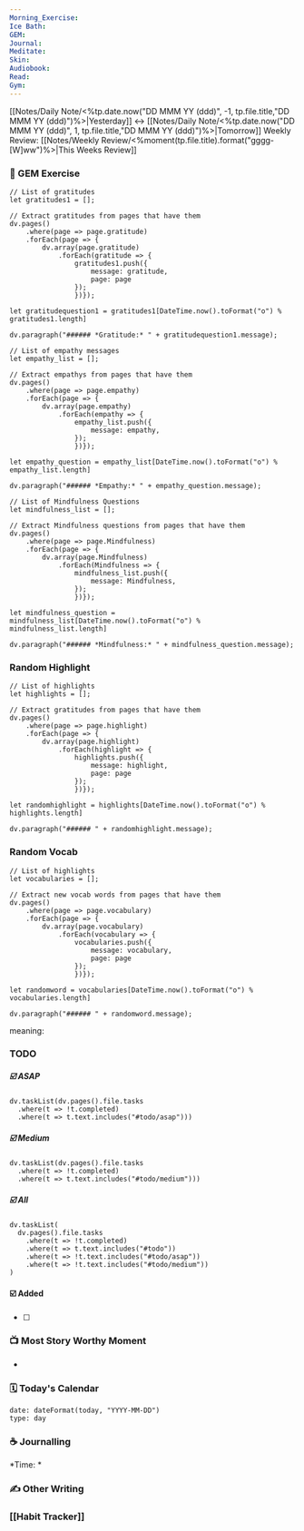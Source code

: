 ```yaml
---
Morning_Exercise: 
Ice Bath: 
GEM: 
Journal: 
Meditate: 
Skin: 
Audiobook: 
Read: 
Gym:
---
```

[[Notes/Daily Note/<%tp.date.now("DD MMM YY (ddd)", -1, tp.file.title,"DD MMM YY (ddd)")%>|Yesterday]] <-> [[Notes/Daily Note/<%tp.date.now("DD MMM YY (ddd)", 1, tp.file.title,"DD MMM YY (ddd)")%>|Tomorrow]] 
Weekly Review: [[Notes/Weekly Review/<%moment(tp.file.title).format("gggg-[W]ww")%>|This Weeks Review]]
### 🌈 GEM Exercise
```dataviewjs
// List of gratitudes
let gratitudes1 = [];

// Extract gratitudes from pages that have them
dv.pages()
	.where(page => page.gratitude)
	.forEach(page => {
		dv.array(page.gratitude)
			.forEach(gratitude => {
				gratitudes1.push({
					message: gratitude,
					page: page
				});
				})});

let gratitudequestion1 = gratitudes1[DateTime.now().toFormat("o") % gratitudes1.length] 

dv.paragraph("###### *Gratitude:* " + gratitudequestion1.message);
```

```dataviewjs
// List of empathy messages
let empathy_list = [];

// Extract empathys from pages that have them
dv.pages()
	.where(page => page.empathy)
	.forEach(page => {
		dv.array(page.empathy)
			.forEach(empathy => {
				empathy_list.push({
					message: empathy,
				});
				})});

let empathy_question = empathy_list[DateTime.now().toFormat("o") % empathy_list.length] 

dv.paragraph("###### *Empathy:* " + empathy_question.message);
```

```dataviewjs
// List of Mindfulness Questions
let mindfulness_list = [];

// Extract Mindfulness questions from pages that have them
dv.pages()
	.where(page => page.Mindfulness)
	.forEach(page => {
		dv.array(page.Mindfulness)
			.forEach(Mindfulness => {
				mindfulness_list.push({
					message: Mindfulness,
				});
				})});

let mindfulness_question = mindfulness_list[DateTime.now().toFormat("o") % mindfulness_list.length] 

dv.paragraph("###### *Mindfulness:* " + mindfulness_question.message);
```

### Random Highlight
```dataviewjs
// List of highlights
let highlights = [];

// Extract gratitudes from pages that have them
dv.pages()
	.where(page => page.highlight)
	.forEach(page => {
		dv.array(page.highlight)
			.forEach(highlight => {
				highlights.push({
					message: highlight,
					page: page
				});
				})});

let randomhighlight = highlights[DateTime.now().toFormat("o") % highlights.length] 

dv.paragraph("###### " + randomhighlight.message);
```
### Random Vocab
```dataviewjs
// List of highlights
let vocabularies = [];

// Extract new vocab words from pages that have them
dv.pages()
	.where(page => page.vocabulary)
	.forEach(page => {
		dv.array(page.vocabulary)
			.forEach(vocabulary => {
				vocabularies.push({
					message: vocabulary,
					page: page
				});
				})});

let randomword = vocabularies[DateTime.now().toFormat("o") % vocabularies.length] 

dv.paragraph("###### " + randomword.message);
```
meaning: 
### TODO
##### ☑️ ASAP 
```dataviewjs
dv.taskList(dv.pages().file.tasks
  .where(t => !t.completed)
  .where(t => t.text.includes("#todo/asap")))
```
##### ☑️ Medium
```dataviewjs
dv.taskList(dv.pages().file.tasks
  .where(t => !t.completed)
  .where(t => t.text.includes("#todo/medium")))
```
##### ☑️ All
```dataviewjs
dv.taskList(
  dv.pages().file.tasks
    .where(t => !t.completed)
    .where(t => t.text.includes("#todo"))
    .where(t => !t.text.includes("#todo/asap"))
    .where(t => !t.text.includes("#todo/medium"))
)
```

#### ☑️ Added
- [ ]

### 📺 Most Story Worthy Moment 
- 
### 🗓️ Today's Calendar

```gEvent
date: dateFormat(today, "YYYY-MM-DD")
type: day
```
### ☕ Journalling
*Time: *


### ✍️ Other Writing


### [[Habit Tracker]]